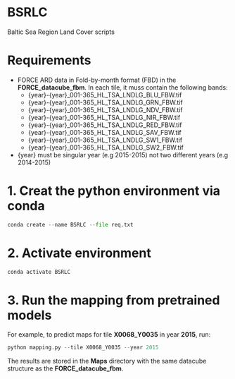 # BSRLC
Baltic Sea Region Land Cover scripts

# Requirements 
- FORCE ARD data in Fold-by-month format (FBD) in the **FORCE_datacube_fbm**. In each tile, it muss contain the following bands:
  + {year}-{year}_001-365_HL_TSA_LNDLG_BLU_FBW.tif
  + {year}-{year}_001-365_HL_TSA_LNDLG_GRN_FBW.tif
  + {year}-{year}_001-365_HL_TSA_LNDLG_NDV_FBW.tif
  + {year}-{year}_001-365_HL_TSA_LNDLG_NIR_FBW.tif
  + {year}-{year}_001-365_HL_TSA_LNDLG_RED_FBW.tif
  + {year}-{year}_001-365_HL_TSA_LNDLG_SAV_FBW.tif
  + {year}-{year}_001-365_HL_TSA_LNDLG_SW1_FBW.tif
  + {year}-{year}_001-365_HL_TSA_LNDLG_SW2_FBW.tif
- {year} must be singular year (e.g 2015-2015) not two different years (e.g 2014-2015) 
 

# 1. Creat the python environment via conda
```python
conda create --name BSRLC --file req.txt
```

# 2. Activate environment
```python
conda activate BSRLC
``` 

# 3. Run the mapping from pretrained models
For example, to predict maps for tile **X0068_Y0035** in year **2015**, run:
```python
python mapping.py --tile X0068_Y0035 --year 2015
``` 

The results are stored in the **Maps** directory with the same datacube structure as the **FORCE_datacube_fbm**.

